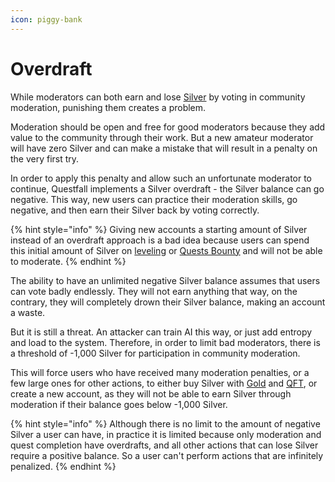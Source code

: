 ```yaml
---
icon: piggy-bank
---
```


# Overdraft

While moderators can both earn and lose [Silver](../../assets/silver.md) by voting in community moderation, punishing them creates a problem.

Moderation should be open and free for good moderators because they add value to the community through their work. But a new amateur moderator will have zero Silver and can make a mistake that will result in a penalty on the very first try.

In order to apply this penalty and allow such an unfortunate moderator to continue, Questfall implements a Silver overdraft - the Silver balance can go negative. This way, new users can practice their moderation skills, go negative, and then earn their Silver back by voting correctly.

{% hint style="info" %}
Giving new accounts a starting amount of Silver instead of an overdraft approach is a bad idea because users can spend this initial amount of Silver on [leveling](../users/levels.md) or [Quests Bounty](../authors/quest-bounty.md) and will not be able to moderate.
{% endhint %}

The ability to have an unlimited negative Silver balance assumes that users can vote badly endlessly. They will not earn anything that way, on the contrary, they will completely drown their Silver balance, making an account a waste.&#x20;

But it is still a threat. An attacker can train AI this way, or just add entropy and load to the system. Therefore, in order to limit bad moderators, there is a threshold of -1,000 Silver for participation in community moderation.

This will force users who have received many moderation penalties, or a few large ones for other actions, to either buy Silver with [Gold](../../assets/gold.md) and [QFT](../../assets/qft.md), or create a new account, as they will not be able to earn Silver through moderation if their balance goes below -1,000 Silver.

{% hint style="info" %}
Although there is no limit to the amount of negative Silver a user can have, in practice it is limited because only moderation and quest completion have overdrafts, and all other actions that can lose Silver require a positive balance. So a user can't perform actions that are infinitely penalized.
{% endhint %}
